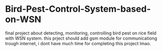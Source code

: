 # Bird-Pest-Control-System-based-on-WSN
final project about detecting, monitoring, controlling bird pest on rice field with WSN system.
this prject should add gsm module for communicationg trough internet, i dont have much time for completing this project lmao.
